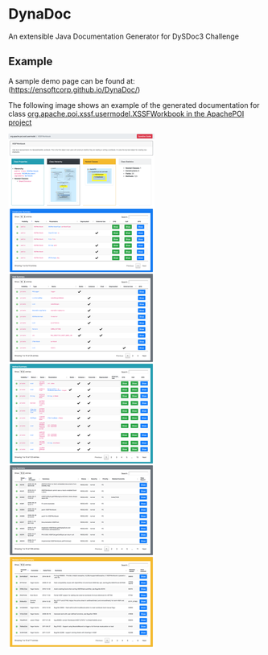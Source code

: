 # DynaDoc
An extensible Java Documentation Generator for DySDoc3 Challenge

## Example
A sample demo page can be found at: (https://ensoftcorp.github.io/DynaDoc/)

The following image shows an example of the generated documentation for class [org.apache.poi.xssf.usermodel.XSSFWorkbook in the ApachePOI project](https://github.com/apache/poi/blob/REL_3_17_FINAL/src/ooxml/java/org/apache/poi/xssf/usermodel/XSSFWorkbook.java)


![alt text](/example/example-docs-for-XSSFWorkbook.png)
